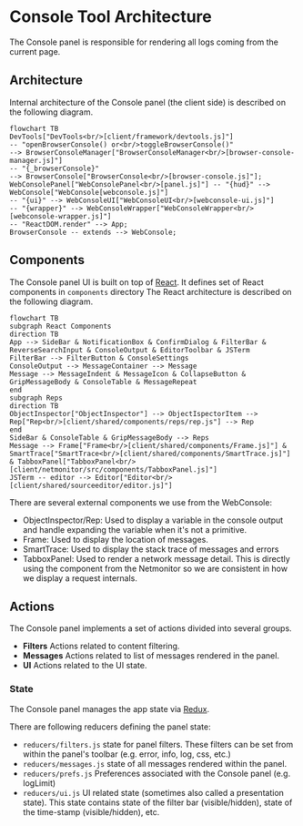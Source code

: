 # Console Tool Architecture

The Console panel is responsible for rendering all logs coming from the current page.

## Architecture

Internal architecture of the Console panel (the client side) is described
on the following diagram.

```{mermaid}
flowchart TB
DevTools["DevTools<br/>[client/framework/devtools.js]"]
-- "openBrowserConsole() or<br/>toggleBrowserConsole()"
--> BrowserConsoleManager["BrowserConsoleManager<br/>[browser-console-manager.js]"]
-- "{_browserConsole}"
--> BrowserConsole["BrowserConsole<br/>[browser-console.js]"];
WebConsolePanel["WebConsolePanel<br/>[panel.js]"] -- "{hud}" --> WebConsole["WebConsole[webconsole.js]"]
-- "{ui}" --> WebConsoleUI["WebConsoleUI<br/>[webconsole-ui.js]"]
-- "{wrapper}" --> WebConsoleWrapper["WebConsoleWrapper<br/>[webconsole-wrapper.js]"]
-- "ReactDOM.render" --> App;
BrowserConsole -- extends --> WebConsole;
```


## Components

The Console panel UI is built on top of [React](../frontend/react.md). It defines set of React components in `components` directory
The React architecture is described on the following diagram.

```{mermaid}
flowchart TB
subgraph React Components
direction TB
App --> SideBar & NotificationBox & ConfirmDialog & FilterBar & ReverseSearchInput & ConsoleOutput & EditorToolbar & JSTerm
FilterBar --> FilterButton & ConsoleSettings
ConsoleOutput --> MessageContainer --> Message
Message --> MessageIndent & MessageIcon & CollapseButton & GripMessageBody & ConsoleTable & MessageRepeat
end
subgraph Reps
direction TB
ObjectInspector["ObjectInspector"] --> ObjectIspectorItem --> Rep["Rep<br/>[client/shared/components/reps/rep.js"] --> Rep
end
SideBar & ConsoleTable & GripMessageBody --> Reps
Message --> Frame["Frame<br/>[client/shared/components/Frame.js]"] & SmartTrace["SmartTrace<br/>[client/shared/components/SmartTrace.js]"] & TabboxPanel["TabboxPanel<br/>[client/netmonitor/src/components/TabboxPanel.js]"]
JSTerm -- editor --> Editor["Editor<br/>[client/shared/sourceeditor/editor.js]"]
```

There are several external components we use from the WebConsole:
- ObjectInspector/Rep: Used to display a variable in the console output and handle expanding the variable when it's not a primitive.
- Frame: Used to display the location of messages.
- SmartTrace: Used to display the stack trace of messages and errors
- TabboxPanel: Used to render a network message detail. This is directly using the component from the Netmonitor so we are consistent in how we display a request internals.

## Actions

The Console panel implements a set of actions divided into several groups.

- **Filters** Actions related to content filtering.
- **Messages** Actions related to list of messages rendered in the panel.
- **UI** Actions related to the UI state.

### State

The Console panel manages the app state via [Redux](../frontend/redux.md).

There are following reducers defining the panel state:

- `reducers/filters.js` state for panel filters. These filters can be set from within the panel's toolbar (e.g. error, info, log, css, etc.)
- `reducers/messages.js` state of all messages rendered within the panel.
- `reducers/prefs.js` Preferences associated with the Console panel (e.g. logLimit)
- `reducers/ui.js` UI related state (sometimes also called a presentation state). This state contains state of the filter bar (visible/hidden), state of the time-stamp (visible/hidden), etc.
